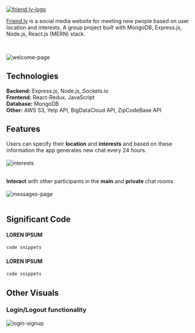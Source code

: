 [![friend ly-logo](https://user-images.githubusercontent.com/46214277/213944861-26d84a04-5535-4541-a8ca-cfca00ba760e.png)](https://friend-ly.onrender.com/)  <br/>

[Friend.ly](https://friend-ly.onrender.com/) is a social media website for meeting new people based on user location and interests. A group project built with MongoDB, Express.js, Node.js, React.js (MERN) stack.

<br />

![welcome-page](https://user-images.githubusercontent.com/46214277/213945225-cb3159a1-c67a-48ae-b48b-7478f156c60d.gif)


## Technologies
**Backend:** Express.js, Node.js, Sockets.io <br/>
**Frontend:** React-Redux, JavaScript <br/>
**Database:** MongoDB <br/>
**Other:** AWS S3, Yelp API, BigDataCloud API, ZipCodeBase API <br/>

## Features
Users can specify their **location** and **interests** and based on these information the app generates new chat every 24 hours. <br /> <br />
![interests](https://user-images.githubusercontent.com/46214277/213945545-976b2ca3-a872-4e69-b58e-eb3ac3d57f8c.gif) <br /><br />

**Interact** with other participants in the **main** and **private** chat rooms <br /><br />
![messages-page](https://user-images.githubusercontent.com/46214277/213945744-c125de6c-678b-4a62-83e3-b97302729e36.gif) <br /><br />


## Significant Code
#### LOREN IPSUM
```javascript
code snippets

```

#### LOREN IPSUM
```javascript
code snippets
```



## Other Visuals

### Login/Logout functionality 
![login-signup](https://user-images.githubusercontent.com/46214277/213945883-9c7da3b4-858d-40db-82b7-a4fe11b870f2.gif)
